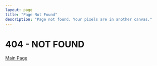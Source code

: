 ```yaml
---
layout: page
title: "Page Not Found"
description: "Page not found. Your pixels are in another canvas."
---  
```


# 404 - NOT FOUND

[Main Page](index.html)
